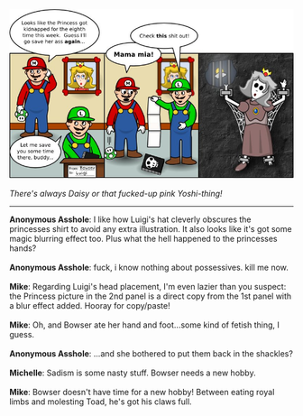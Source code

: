 <!--
.. title: Millions of Peaches
.. slug: millions-of-peaches
.. date: 2009/11/25 00:00:00
.. tags: 
.. link: 
.. description: 
-->

<a href='millions-of-peaches.html' title='View comments'>
<img class='comic' src='../assets/comics/20091125.jpg' />
</a>

<em>There's always Daisy or that fucked-up pink Yoshi-thing!</em>

<!-- TEASER_END -->
<hr />

<div class='comments'>
<b>Anonymous Asshole</b>: I like how Luigi's hat cleverly obscures the princesses shirt to avoid any extra illustration. It also looks like it's got some magic blurring effect too. Plus what the hell happened to the princesses hands?<br /><br />
<b>Anonymous Asshole</b>: fuck, i know nothing about possessives. kill me now.<br /><br />
<b>Mike</b>: Regarding Luigi's head placement, I'm even lazier than you suspect: the Princess picture in the 2nd panel is a direct copy from the 1st panel with a blur effect added.  Hooray for copy/paste!<br /><br />
<b>Mike</b>: Oh, and Bowser ate her hand and foot...some kind of fetish thing, I guess.<br /><br />
<b>Anonymous Asshole</b>: ...and she bothered to put them back in the shackles?<br /><br />
<b>Michelle</b>: Sadism is some nasty stuff. Bowser needs a new hobby.<br /><br />
<b>Mike</b>: Bowser doesn't have time for a new hobby!  Between eating royal limbs and molesting Toad, he's got his claws full.<br /><br />
</div>

